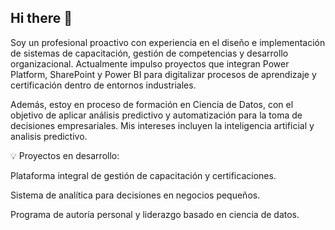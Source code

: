 ## Hi there 👋

<!--
**ArmandoD3/ArmandoD3** is a ✨ _special_ ✨ repository because its `README.md` (this file) appears on your GitHub profile.

Here are some ideas to get you started:

- 🔭 I’m currently working on ...
- 🌱 I’m currently learning ...
- 👯 I’m looking to collaborate on ...
- 🤔 I’m looking for help with ...
- 💬 Ask me about ...
- 📫 How to reach me: ...
- 😄 Pronouns: ...
- ⚡ Fun fact: ...
-->Soy un profesional proactivo con experiencia en el diseño e implementación de sistemas de capacitación, gestión de competencias y desarrollo organizacional. Actualmente impulso proyectos que integran Power Platform, SharePoint y Power BI para digitalizar procesos de aprendizaje y certificación dentro de entornos industriales.

Además, estoy en proceso de formación en Ciencia de Datos, con el objetivo de aplicar análisis predictivo y automatización para la toma de decisiones empresariales. Mis intereses incluyen la inteligencia artificial y analisis predictivo.

💡 Proyectos en desarrollo:

Plataforma integral de gestión de capacitación y certificaciones.

Sistema de analítica para decisiones en negocios pequeños.

Programa de autoría personal y liderazgo basado en ciencia de datos.

